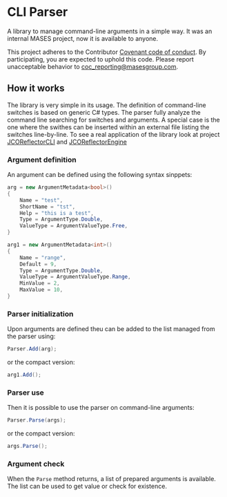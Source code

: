 # CLI Parser

A library to manage command-line arguments in a simple way. It was an internal MASES project, now it is available to anyone.

This project adheres to the Contributor [Covenant code of conduct](https://github.com/masesgroup/DataDistributionManager/blob/master/CODE_OF_CONDUCT.md). By participating, you are expected to uphold this code. Please report unacceptable behavior to coc_reporting@masesgroup.com.

## How it works

The library is very simple in its usage. The definition of command-line switches is based on generic C# types. The parser fully analyze the command line searching for switches and arguments. A special case is the one where the swithes can be inserted within an external file listing the switches line-by-line.
To see a real application of the library look at project [JCOReflectorCLI](https://github.com/masesgroup/JCOReflector/tree/master/JCOReflector/CLI) and [JCOReflectorEngine](https://github.com/masesgroup/JCOReflector/blob/master/JCOReflector/engine/SharedClasses.cs)

### Argument definition

An argument can be defined using the following syntax sinppets:

```C#
arg = new ArgumentMetadata<bool>()
{
	Name = "test",
	ShortName = "tst",
	Help = "this is a test",
	Type = ArgumentType.Double,
	ValueType = ArgumentValueType.Free,
}

arg1 = new ArgumentMetadata<int>()
{
	Name = "range",
	Default = 9,
	Type = ArgumentType.Double,
	ValueType = ArgumentValueType.Range,
	MinValue = 2,
	MaxValue = 10,
}
```

### Parser initialization

Upon arguments are defined theu can be added to the list managed from the parser using:

```C#
Parser.Add(arg);
```

or the compact version:

```C#
arg1.Add();
```

### Parser use

Then it is possible to use the parser on command-line arguments:

```C#
Parser.Parse(args);
```

or the compact version:

```C#
args.Parse();
```

### Argument check

When the `Parse` method returns, a list of prepared arguments is available. The list can be used to get value or check for existence.

